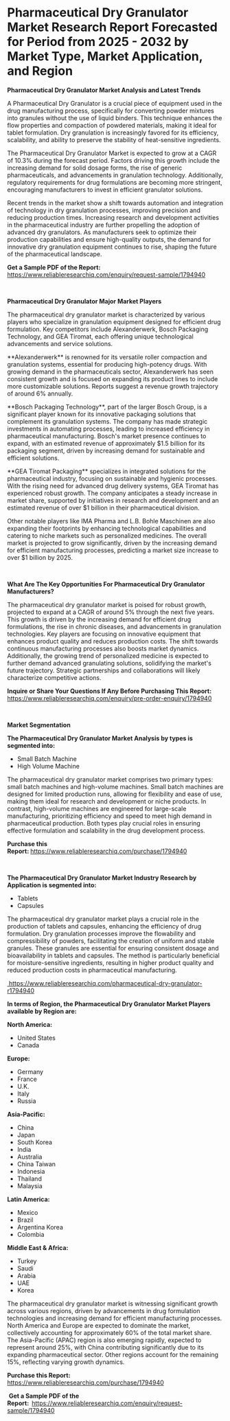 <p><h1>Pharmaceutical Dry Granulator Market Research Report Forecasted for Period from 2025 -  2032 by Market Type, Market Application, and Region</h1></p><p><strong>Pharmaceutical Dry Granulator Market Analysis and Latest Trends</strong></p>
<p><p>A Pharmaceutical Dry Granulator is a crucial piece of equipment used in the drug manufacturing process, specifically for converting powder mixtures into granules without the use of liquid binders. This technique enhances the flow properties and compaction of powdered materials, making it ideal for tablet formulation. Dry granulation is increasingly favored for its efficiency, scalability, and ability to preserve the stability of heat-sensitive ingredients.</p><p>The Pharmaceutical Dry Granulator Market is expected to grow at a CAGR of 10.3% during the forecast period. Factors driving this growth include the increasing demand for solid dosage forms, the rise of generic pharmaceuticals, and advancements in granulation technology. Additionally, regulatory requirements for drug formulations are becoming more stringent, encouraging manufacturers to invest in efficient granulator solutions.</p><p>Recent trends in the market show a shift towards automation and integration of technology in dry granulation processes, improving precision and reducing production times. Increasing research and development activities in the pharmaceutical industry are further propelling the adoption of advanced dry granulators. As manufacturers seek to optimize their production capabilities and ensure high-quality outputs, the demand for innovative dry granulation equipment continues to rise, shaping the future of the pharmaceutical landscape.</p></p>
<p><strong>Get a Sample PDF of the Report:&nbsp;</strong> <a href="https://www.reliableresearchiq.com/enquiry/request-sample/1794940?utm_campaign=1082&utm_medium=2&utm_source=Github&utm_content=ia&utm_term=16042025&utm_id=pharmaceutical-dry-granulator">https://www.reliableresearchiq.com/enquiry/request-sample/1794940</a></p>
<p>&nbsp;</p>
<p><strong>Pharmaceutical Dry Granulator Major Market Players</strong></p>
<p><p>The pharmaceutical dry granulator market is characterized by various players who specialize in granulation equipment designed for efficient drug formulation. Key competitors include Alexanderwerk, Bosch Packaging Technology, and GEA Tiromat, each offering unique technological advancements and service solutions. </p><p>**Alexanderwerk** is renowned for its versatile roller compaction and granulation systems, essential for producing high-potency drugs. With growing demand in the pharmaceuticals sector, Alexanderwerk has seen consistent growth and is focused on expanding its product lines to include more customizable solutions. Reports suggest a revenue growth trajectory of around 6% annually.</p><p>**Bosch Packaging Technology**, part of the larger Bosch Group, is a significant player known for its innovative packaging solutions that complement its granulation systems. The company has made strategic investments in automating processes, leading to increased efficiency in pharmaceutical manufacturing. Bosch's market presence continues to expand, with an estimated revenue of approximately $1.5 billion for its packaging segment, driven by increasing demand for sustainable and efficient solutions.</p><p>**GEA Tiromat Packaging** specializes in integrated solutions for the pharmaceutical industry, focusing on sustainable and hygienic processes. With the rising need for advanced drug delivery systems, GEA Tiromat has experienced robust growth. The company anticipates a steady increase in market share, supported by initiatives in research and development and an estimated revenue of over $1 billion in their pharmaceutical division.</p><p>Other notable players like IMA Pharma and L.B. Bohle Maschinen are also expanding their footprints by enhancing technological capabilities and catering to niche markets such as personalized medicines. The overall market is projected to grow significantly, driven by the increasing demand for efficient manufacturing processes, predicting a market size increase to over $1 billion by 2025.</p></p>
<p>&nbsp;</p>
<p><strong>What Are The Key Opportunities For Pharmaceutical Dry Granulator Manufacturers?</strong></p>
<p><p>The pharmaceutical dry granulator market is poised for robust growth, projected to expand at a CAGR of around 5% through the next five years. This growth is driven by the increasing demand for efficient drug formulations, the rise in chronic diseases, and advancements in granulation technologies. Key players are focusing on innovative equipment that enhances product quality and reduces production costs. The shift towards continuous manufacturing processes also boosts market dynamics. Additionally, the growing trend of personalized medicine is expected to further demand advanced granulating solutions, solidifying the market's future trajectory. Strategic partnerships and collaborations will likely characterize competitive actions.</p></p>
<p><strong>Inquire or Share Your Questions If Any Before Purchasing This Report:</strong> <a href="https://www.reliableresearchiq.com/enquiry/pre-order-enquiry/1794940?utm_campaign=1082&utm_medium=2&utm_source=Github&utm_content=ia&utm_term=16042025&utm_id=pharmaceutical-dry-granulator">https://www.reliableresearchiq.com/enquiry/pre-order-enquiry/1794940</a></p>
<p>&nbsp;</p>
<p><strong>Market Segmentation</strong></p>
<p><strong>The Pharmaceutical Dry Granulator Market Analysis by types is segmented into:</strong></p>
<p><ul><li>Small Batch Machine</li><li>High Volume Machine</li></ul></p>
<p><p>The pharmaceutical dry granulator market comprises two primary types: small batch machines and high-volume machines. Small batch machines are designed for limited production runs, allowing for flexibility and ease of use, making them ideal for research and development or niche products. In contrast, high-volume machines are engineered for large-scale manufacturing, prioritizing efficiency and speed to meet high demand in pharmaceutical production. Both types play crucial roles in ensuring effective formulation and scalability in the drug development process.</p></p>
<p><strong>Purchase this Report:&nbsp;</strong><a href="https://www.reliableresearchiq.com/purchase/1794940?utm_campaign=1082&utm_medium=2&utm_source=Github&utm_content=ia&utm_term=16042025&utm_id=pharmaceutical-dry-granulator">https://www.reliableresearchiq.com/purchase/1794940</a></p>
<p>&nbsp;</p>
<p><strong>The Pharmaceutical Dry Granulator Market Industry Research by Application is segmented into:</strong></p>
<p><ul><li>Tablets</li><li>Capsules</li></ul></p>
<p><p>The pharmaceutical dry granulator market plays a crucial role in the production of tablets and capsules, enhancing the efficiency of drug formulation. Dry granulation processes improve the flowability and compressibility of powders, facilitating the creation of uniform and stable granules. These granules are essential for ensuring consistent dosage and bioavailability in tablets and capsules. The method is particularly beneficial for moisture-sensitive ingredients, resulting in higher product quality and reduced production costs in pharmaceutical manufacturing.</p></p>
<p><a href="https://www.reliableresearchiq.com/pharmaceutical-dry-granulator-r1794940?utm_campaign=1082&utm_medium=2&utm_source=Github&utm_content=ia&utm_term=16042025&utm_id=pharmaceutical-dry-granulator">&nbsp;https://www.reliableresearchiq.com/pharmaceutical-dry-granulator-r1794940</a></p>
<p><strong>In terms of Region, the Pharmaceutical Dry Granulator Market Players available by Region are:</strong></p>
<p>
    <p> <strong> North America: </strong>
        <ul>
            <li>United States</li>
            <li>Canada</li>
        </ul>
        </p> 
    <p> <strong> Europe: </strong>
        <ul>
            <li>Germany</li>
            <li>France</li>
            <li>U.K.</li>
            <li>Italy</li>
            <li>Russia</li>
        </ul>
        </p> 
    <p> <strong> Asia-Pacific: </strong>
        <ul>
            <li>China</li>
            <li>Japan</li>
            <li>South Korea</li>
            <li>India</li>
            <li>Australia</li>
            <li>China Taiwan</li>
            <li>Indonesia</li>
            <li>Thailand</li>
            <li>Malaysia</li>
        </ul>
        </p> 
    <p> <strong> Latin America: </strong>
        <ul>
            <li>Mexico</li>
            <li>Brazil</li>
            <li>Argentina Korea</li>
            <li>Colombia</li>
        </ul>
        </p> 
    <p> <strong> Middle East & Africa: </strong>
        <ul>
            <li>Turkey</li>
            <li>Saudi</li>
            <li>Arabia</li>
            <li>UAE</li>
            <li>Korea</li>
        </ul>
    </p>
    </p>
<p><p>The pharmaceutical dry granulator market is witnessing significant growth across various regions, driven by advancements in drug formulation technologies and increasing demand for efficient manufacturing processes. North America and Europe are expected to dominate the market, collectively accounting for approximately 60% of the total market share. The Asia-Pacific (APAC) region is also emerging rapidly, expected to represent around 25%, with China contributing significantly due to its expanding pharmaceutical sector. Other regions account for the remaining 15%, reflecting varying growth dynamics.</p></p>
<p><strong>Purchase this Report: </strong><a href="https://www.reliableresearchiq.com/purchase/1794940?utm_campaign=1082&utm_medium=2&utm_source=Github&utm_content=ia&utm_term=16042025&utm_id=pharmaceutical-dry-granulator">https://www.reliableresearchiq.com/purchase/1794940</a></p>
<p>&nbsp;<strong>Get a Sample PDF of the Report:&nbsp;&nbsp;</strong><a href="https://www.reliableresearchiq.com/enquiry/request-sample/1794940?utm_campaign=1082&utm_medium=2&utm_source=Github&utm_content=ia&utm_term=16042025&utm_id=pharmaceutical-dry-granulator">https://www.reliableresearchiq.com/enquiry/request-sample/1794940</a></p>
<p><strong></strong></p>
<p><p></p><p></p><p></p></p>
